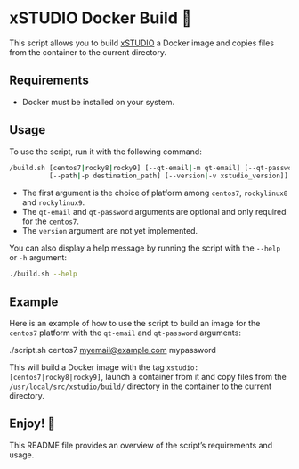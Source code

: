 # xSTUDIO Docker Build 🐳

This script allows you to build [xSTUDIO](https://github.com/AcademySoftwareFoundation/xstudio)
a Docker image and copies files from the container to the current directory.

## Requirements

- Docker must be installed on your system.

## Usage

To use the script, run it with the following command:

``` bash
/build.sh [centos7|rocky8|rocky9] [--qt-email|-m qt-email] [--qt-password|-pw qt-password]
          [--path|-p destination_path] [--version|-v xstudio_version]]
```

- The first argument is the choice of platform among `centos7`, `rockylinux8` and `rockylinux9`.
- The `qt-email` and `qt-password` arguments are optional and only required for the `centos7`.
- The `version` argument are not yet implemented.

You can also display a help message by running the script with the `--help` or `-h` argument:

``` bash
./build.sh --help
```

## Example

Here is an example of how to use the script to build an image for the `centos7` platform with the `qt-email` and `qt-password` arguments:

./script.sh centos7 myemail@example.com mypassword


This will build a Docker image with the tag `xstudio:[centos7|rocky8|rocky9]`, launch a container from it and copy files from the `/usr/local/src/xstudio/build/` directory in the container to the current directory.

## Enjoy! 🎉
This README file provides an overview of the script’s requirements and usage.